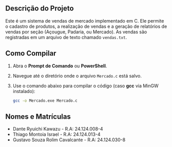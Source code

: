 ## Descrição do Projeto

Este é um sistema de vendas de mercado implementado em C. Ele permite o cadastro de produtos, a realização de vendas e a geração de relatórios de vendas por seção (Açougue, Padaria, ou Mercado). As vendas são registradas em um arquivo de texto chamado `vendas.txt`.

## Como Compilar

1. Abra o **Prompt de Comando** ou **PowerShell**.
2. Navegue até o diretório onde o arquivo `Mercado.c` está salvo.
3. Use o comando abaixo para compilar o código (caso **gcc** via MinGW instalado):

    ```bash
    gcc -o Mercado.exe Mercado.c
    ```

## Nomes e Matrículas
- Dante Ryuichi Kawazu - R.A: 24.124.008-4
- Thiago Montoia Israel - R.A: 24.124.013-4
- Gustavo Souza Rolim Cavalcante - R.A: 24.124.030-8

